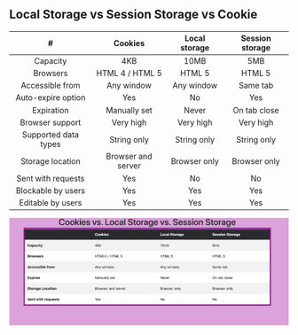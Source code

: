 
## Local Storage vs Session Storage vs Cookie

|           #          |       Cookies      | Local storage | Session storage |
|:--------------------:|:------------------:|:-------------:|:---------------:|
|       Capacity       |         4KB        |      10MB     |       5MB       |
|       Browsers       |   HTML 4 / HTML 5  |     HTML 5    |      HTML 5     |
|    Accessible from   |     Any window     |   Any window  |     Same tab    |
|  Auto-expire option  |         Yes        |       No      |       Yes       |
|      Expiration      |    Manually set    |     Never     |   On tab close  |
|    Browser support   |      Very high     |   Very high   |    Very high    |
| Supported data types |     String only    |  String only  |   String only   |
|   Storage location   | Browser and server |  Browser only |   Browser only  |
|  Sent with requests  |         Yes        |       No      |        No       |
|  Blockable by users  |         Yes        |      Yes      |       Yes       |
|   Editable by users  |         Yes        |      Yes      |       Yes       |


<img src="./comparison.png" />